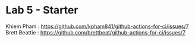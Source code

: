 # Lab 5 - Starter
Khiem Pham : https://github.com/kpham841/github-actions-for-ci/issues/7 <br>
Brett Beattie : https://github.com/brettbeat/github-actions-for-ci/issues/7 <br>
